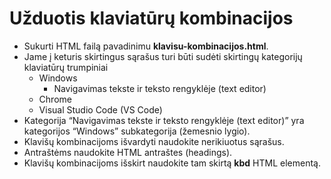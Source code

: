 # Užduotis klaviatūrų kombinacijos

-   Sukurti HTML failą pavadinimu **klavisu-kombinacijos.html**.
-   Jame į keturis skirtingus sąrašus turi būti sudėti skirtingų kategorijų klaviatūrų trumpiniai
    -   Windows
        -   Navigavimas tekste ir teksto rengyklėje (text editor)
    -   Chrome
    -   Visual Studio Code (VS Code)
-   Kategorija “Navigavimas tekste ir teksto rengyklėje (text editor)” yra kategorijos “Windows” subkategorija (žemesnio lygio).
-   Klavišų kombinacijoms išvardyti naudokite nerikiuotus sąrašus.
-   Antraštėms naudokite HTML antraštes (headings).
-   Klavišų kombinacijoms išskirt naudokite tam skirtą **kbd** HTML elementą.
